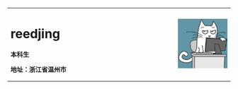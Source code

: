 <table border="0">
  <tr>
    <td width="75%">
      <h1>reedjing</h1>
      <p><b>本科生</b></p>
      <p><b>地址：浙江省温州市</b></p>
    </td>
    <td width="25%">
      <img src="timg (1).jfif" width="100%"
    </td>
  </tr>
</table>
